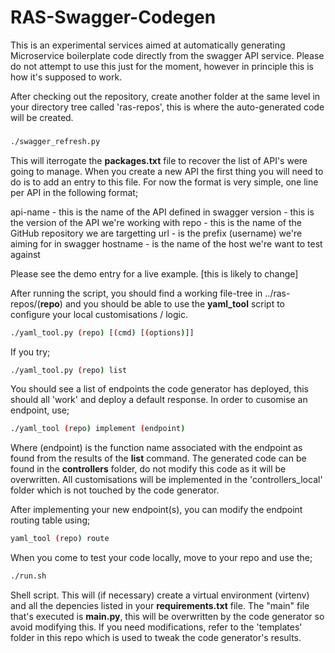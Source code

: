 # RAS-Swagger-Codegen

This is an experimental services aimed at automatically generating Microservice boilerplate code directly from the swagger API service. Please do not attempt to use this just for the moment, however in principle this is how it's supposed to work.

After checking out the repository, create another folder at the same level in your directory tree called 'ras-repos', this is where the auto-generated code will be created.

###

```bash
./swagger_refresh.py
```

This will iterrogate the **packages.txt** file to recover the list of API's were going to manage. When you create a new API the first thing you will need to do is to add an entry to this file. For now the format is very simple, one line per API in the following format;

api-name - this is the name of the API defined in swagger
version  - this is the version of the API we're working with
repo     - this is the name of the GitHub repository we are targetting
url      - is the prefix (username) we're aiming for in swagger
hostname - is the name of the host we're want to test against

Please see the demo entry for a live example. [this is likely to change]

After running the script, you should find a working file-tree in ../ras-repos/(**repo**) and you should be able to use the **yaml_tool** script to configure your local customisations / logic.

```bash
./yaml_tool.py (repo) [(cmd) [(options)]]
```
If you try;

```bash
./yaml_tool.py (repo) list
```
You should see a list of endpoints the code generator has deployed, this should all 'work' and deploy a default response. In order to cusomise an endpoint, use;

```bash
./yaml_tool (repo) implement (endpoint)
```

Where (endpoint) is the function name associated with the endpoint as found from the results of the **list** command. The generated code can be found in the **controllers** folder, do not modify this code as it will be overwritten. All customisations will be implemented in the 'controllers_local' folder which is not touched by the code generator.

After implementing your new endpoint(s), you can modify the endpoint routing table using;

```bash
yaml_tool (repo) route
```

When you come to test your code locally, move to your repo and use the;

```bash
./run.sh
```

Shell script. This will (if necessary) create a virtual environment (virtenv) and all the depencies listed in your **requirements.txt** file. The "main" file that's executed is **__main__.py**, this will be overwritten by the code generator so avoid modifying this. If you need modifications, refer to the 'templates' folder in this repo which is used to tweak the code generator's results.
